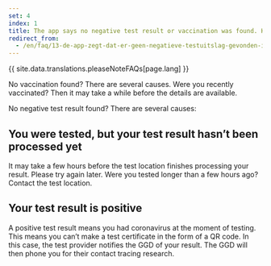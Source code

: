 ```yaml
---
set: 4
index: 1
title: The app says no negative test result or vaccination was found. How is this possible?
redirect_from: 
  - /en/faq/13-de-app-zegt-dat-er-geen-negatieve-testuitslag-gevonden-is-hoe-kan-dit
---
```

{{ site.data.translations.pleaseNoteFAQs[page.lang] }}

No vaccination found? There are several causes. <!-- [Find more information here](/en/guidepost). --> Were you recently vaccinated? Then it may take a while before the details are available.
 
No negative test result found? There are several causes:

## You were tested, but your test result hasn’t been processed yet

It may take a few hours before the test location finishes processing your result. Please try again later. Were you tested longer than a few hours ago? Contact the test location.

## Your test result is positive

A positive test result means you had coronavirus at the moment of testing. This means you can’t make a test certificate in the form of a QR code. In this case, the test provider notifies the GGD of your result. The GGD will then phone you for their contact tracing research.

